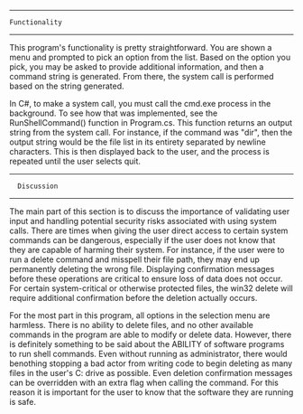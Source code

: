 ﻿----------------------
    Functionality
----------------------

This program's functionality is pretty straightforward. You are shown a menu and prompted to pick an option from the list.
Based on the option you pick, you may be asked to provide additional information, and then a command string is generated.
From there, the system call is performed based on the string generated.

In C#, to make a system call, you must call the cmd.exe process in the background. To see how that was implemented, see
the RunShellCommand() function in Program.cs. This function returns an output string from the system call. For instance, if
the command was "dir", then the output string would be the file list in its entirety separated by newline characters. This
is then displayed back to the user, and the process is repeated until the user selects quit.

----------------------
      Discussion
----------------------

The main part of this section is to discuss the importance of validating user input and handling potential security
risks associated with using system calls. There are times when giving the user direct access to certain system commands
can be dangerous, especially if the user does not know that they are capable of harming their system. For instance, if
the user were to run a delete command and misspell their file path, they may end up permanently deleting the wrong file.
Displaying confirmation messages before these operations are critical to ensure loss of data does not occur. For certain
system-critical or otherwise protected files, the win32 delete will require additional confirmation before the deletion
actually occurs.

For the most part in this program, all options in the selection menu are harmless. There is no ability to delete files,
and no other available commands in the program are able to modify or delete data. However, there is definitely something
to be said about the ABILITY of software programs to run shell commands. Even without running as administrator, there
would benothing stopping a bad actor from writing code to begin deleting as many files in the user's C: drive as possible.
Even deletion confirmation messages can be overridden with an extra flag when calling the command. For this reason it is
important for the user to know that the software they are running is safe.
